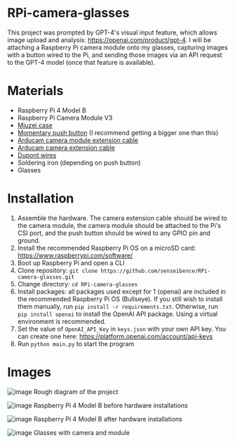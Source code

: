 # RPi-camera-glasses
This project was prompted by GPT-4's visual input feature, which allows image upload and analysis: https://openai.com/product/gpt-4. I will be attaching a Raspberry Pi camera module onto my glasses, capturing images with a button wired to the Pi, and sending those images via an API request to the GPT-4 model (once that feature is available).

# Materials
* Raspberry Pi 4 Model B
* Raspberry Pi Camera Module V3
* [Miuzei case](https://www.amazon.com/gp/product/B07VX2WDHM/ref=ppx_yo_dt_b_search_asin_title?ie=UTF8&psc=1)
* [Momentary push button](https://www.amazon.com/gp/product/B07WF76VHT/ref=ppx_yo_dt_b_search_asin_title?ie=UTF8&th=1) (I recommend getting a bigger one than this)
* [Arducam camera module extension cable](https://www.amazon.com/gp/product/B07SM6JTTM/ref=ppx_yo_dt_b_search_asin_title?ie=UTF8&psc=1)
* [Arducam camera extension cable](https://www.arducam.com/product/200mm-sensor-extension-cable-for-raspberry-pi-v2-v3-support-working-on-raspberry-pi-and-jetson-nano/)
* [Dupont wires](https://www.amazon.com/gp/product/B01EV70C78/ref=ppx_yo_dt_b_search_asin_title?ie=UTF8&th=1)
* Soldering iron (depending on push button)
* Glasses 

# Installation
1. Assemble the hardware. The camera extension cable should be wired to the camera module, the camera module should be attached to the Pi's CSI port, and the push button should be wired to any GPIO pin and ground.
2. Install the recommended Raspberry Pi OS on a microSD card: https://www.raspberrypi.com/software/
3. Boot up Raspberry Pi and open a CLI
4. Clone repository: ```git clone https://github.com/senseibence/RPi-camera-glasses.git```
5. Change directory: ```cd RPi-camera-glasses```
6. Install packages: all packages used except for 1 (openai) are included in the recommended Raspberry Pi OS (Bullseye). If you still wish to install them manually, run ```pip install -r requirements.txt```. Otherwise, run ```pip install openai``` to install the OpenAI API package. Using a virtual environment is recommended.
7. Set the value of ```OpenAI_API_Key``` in ```keys.json``` with your own API key. You can create one here: https://platform.openai.com/account/api-keys
8. Run ```python main.py``` to start the program

# Images
![image](https://cdn.discordapp.com/attachments/953870034227302470/1110371329825321102/IMG_1627.jpg)
Rough diagram of the project

![image](https://cdn.discordapp.com/attachments/953870034227302470/1110371318123208866/IMG_1615.jpg)
Raspberry Pi 4 Model B before hardware installations

![image](https://cdn.discordapp.com/attachments/953870034227302470/1110371329187774556/IMG_1625.jpg)
Raspberry Pi 4 Model B after hardware installations

![image](https://cdn.discordapp.com/attachments/953870034227302470/1110371333746995292/IMG_1626.jpg)
Glasses with camera and module
